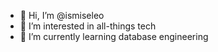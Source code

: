 - 👋 Hi, I’m @ismiseleo
- 👀 I’m interested in all-things tech
- 🌱 I’m currently learning database engineering

<!---
ismiseleo/ismiseleo is a ✨ special ✨ repository because its `README.md` (this file) appears on your GitHub profile.
You can click the Preview link to take a look at your changes.
--->
